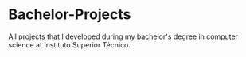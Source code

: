 # Bachelor-Projects
All projects that I developed during my bachelor's degree in computer science at Instituto Superior Técnico.
